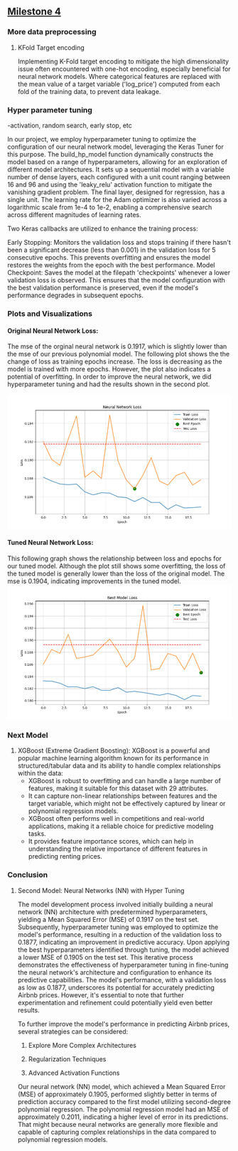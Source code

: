 ## [Milestone 4](Milestone4.ipynb)


### More data preprocessing

1. KFold Target encoding

   Implementing K-Fold target encoding to mitigate the high dimensionality issue often encountered with one-hot encoding, especially beneficial for neural network models. Where categorical features are replaced with the mean value of a target variable ('log_price') computed from each fold of the training data, to prevent data leakage.

### Hyper parameter tuning
-activation, random search, early stop, etc

In our project, we employ hyperparameter tuning to optimize the configuration of our neural network model, leveraging the Keras Tuner for this purpose. The build_hp_model function dynamically constructs the model based on a range of hyperparameters, allowing for an exploration of different model architectures. It sets up a sequential model with a variable number of dense layers, each configured with a unit count ranging between 16 and 96 and using the 'leaky_relu' activation function to mitigate the vanishing gradient problem. The final layer, designed for regression, has a single unit. The learning rate for the Adam optimizer is also varied across a logarithmic scale from 1e-4 to 1e-2, enabling a comprehensive search across different magnitudes of learning rates.

Two Keras callbacks are utilized to enhance the training process:

Early Stopping: Monitors the validation loss and stops training if there hasn't been a significant decrease (less than 0.001) in the validation loss for 5 consecutive epochs. This prevents overfitting and ensures the model restores the weights from the epoch with the best performance.
Model Checkpoint: Saves the model at the filepath 'checkpoints' whenever a lower validation loss is observed. This ensures that the model configuration with the best validation performance is preserved, even if the model's performance degrades in subsequent epochs.


### Plots and Visualizations
#### Original Neural Network Loss: 
The mse of the orginal neural network is 0.1917, which is slightly lower than the mse of our previous polynomial model. 
The following plot shows the the change of loss as training epochs increase. The loss is decreasing as the model is trained with more epochs.
However, the plot also indicates a potential of overfitting. In order to improve the neural network, we did hyperparameter tuning and had the results shown in the second plot. 


![](graphs/Neural%20Network.png) 
#### Tuned Neural Network Loss: 
This following graph shows the relationship between loss and epochs for our tuned model. Although the plot still shows some overfitting, the loss of the tuned model is generally lower than the loss of the original model. The mse is 0.1904, indicating improvements in the tuned model. 
![](graphs/Best%20Model.png)

### Next Model
1.   XGBoost (Extreme Gradient Boosting):
XGBoost is a powerful and popular machine learning algorithm known for its performance in structured/tabular data and its ability to handle complex relationships within the data:
     - XGBoost is robust to overfitting and can handle a large number of features, making it suitable for this dataset with 29 attributes.
     - It can capture non-linear relationships between features and the target variable, which might not be effectively captured by linear or polynomial regression models.
     - XGBoost often performs well in competitions and real-world applications, making it a reliable choice for predictive modeling tasks.
     - It provides feature importance scores, which can help in understanding the relative importance of different features in predicting renting prices.

### Conclusion

1. Second Model: Neural Networks (NN) with Hyper Tuning

   The model development process involved initially building a neural network (NN) architecture with predetermined hyperparameters, yielding a Mean Squared Error (MSE) of 0.1917 on the test set. Subsequently, hyperparameter tuning was employed to optimize the model's performance, resulting in a reduction of the validation loss to 0.1877, indicating an improvement in predictive accuracy. Upon applying the best hyperparameters identified through tuning, the model achieved a lower MSE of 0.1905 on the test set. This iterative process demonstrates the effectiveness of hyperparameter tuning in fine-tuning the neural network's architecture and configuration to enhance its predictive capabilities. The model's performance, with a validation loss as low as 0.1877, underscores its potential for accurately predicting Airbnb prices. However, it's essential to note that further experimentation and refinement could potentially yield even better results. 

   To further improve the model's performance in predicting Airbnb prices, several strategies can be considered:

   1. Explore More Complex Architectures

   2. Regularization Techniques

   3. Advanced Activation Functions

   Our neural network (NN) model, which achieved a Mean Squared Error (MSE) of approximately 0.1905, performed slightly better in terms of prediction accuracy compared to the first model utilizing second-degree polynomial regression. The polynomial regression model had an MSE of approximately 0.2011, indicating a higher level of error in its predictions. That might because neural networks are generally more flexible and capable of capturing complex relationships in the data compared to polynomial regression models.

   
